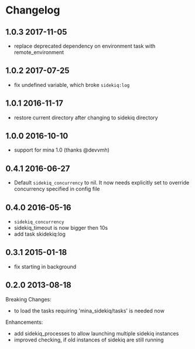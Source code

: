 Changelog
=========

1.0.3 2017-11-05
----------------
* replace deprecated dependency on environment task with remote_environment

1.0.2 2017-07-25
----------------
* fix undefined variable, which broke `sidekiq:log`

1.0.1 2016-11-17
----------------
* restore current directory after changing to sidekiq directory

1.0.0 2016-10-10
----------------
* support for mina 1.0 (thanks @devvmh)

0.4.1 2016-06-27
----------------
* Default `sidekiq_concurrency` to nil. It now needs explicitly set to
  override concurrency specified in config file

0.4.0 2016-05-16
----------------

* `sidekiq_concurrency`
* sidekiq_timeout is now bigger then 10s
* add task skidekiq:log

0.3.1 2015-01-18
----------------

* fix starting in background

0.2.0 2013-08-18
----------------

Breaking Changes:

* to load the tasks requiring 'mina_sidekiq/tasks' is needed now

Enhancements:

* add sidekiq_processes to allow launching multiple sidekiq instances
* improved checking, if old instances of sidekiq are still running
